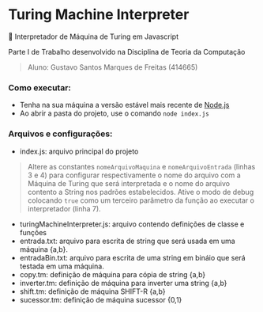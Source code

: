 # Turing Machine Interpreter
🤖 Interpretador de Máquina de Turing em Javascript

Parte I de Trabalho desenvolvido na Disciplina de Teoria da Computação

> Aluno: Gustavo Santos Marques de Freitas (414665)

### Como executar:
- Tenha na sua máquina a versão estável mais recente de [Node.js](https://nodejs.org/en/)
- Ao abrir a pasta do projeto, use o comando `node index.js`

### Arquivos e configurações:
- index.js: arquivo principal do projeto

> Altere as constantes `nomeArquivoMaquina` e `nomeArquivoEntrada` (linhas 3 e 4) para configurar respectivamente o nome do arquivo com a Máquina de Turing que será interpretada e o nome do arquivo contento a String nos padrões estabelecidos.
> Ative o modo de debug colocando `true` como um terceiro parâmetro da função ao executar o interpretador (linha 7).

- turingMachineInterpreter.js: arquivo contendo definições de classe e funções
- entrada.txt: arquivo para escrita de string que será usada em uma máquina {a,b}.
- entradaBin.txt: arquivo para escrita de uma string em bináio que será testada em uma máquina.
- copy.tm: definição de máquina para cópia de string {a,b}
- inverter.tm: definição de máquina para inverter uma string {a,b}
- shift.tm: definição de máquina SHIFT-R {a,b}
- sucessor.tm: definição de máquina sucessor {0,1}
